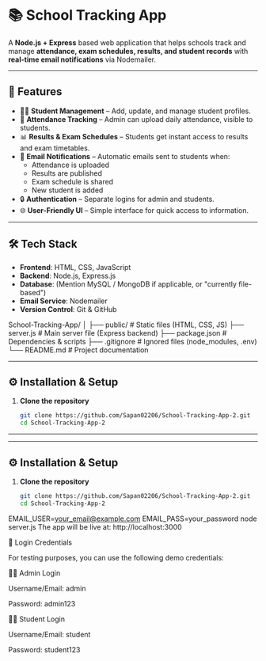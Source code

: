 # 📚 School Tracking App

A **Node.js + Express** based web application that helps schools track and manage **attendance, exam schedules, results, and student records** with **real-time email notifications** via Nodemailer.

---

## 🚀 Features

- 👨‍🎓 **Student Management** – Add, update, and manage student profiles.  
- 📝 **Attendance Tracking** – Admin can upload daily attendance, visible to students.  
- 📊 **Results & Exam Schedules** – Students get instant access to results and exam timetables.  
- 📧 **Email Notifications** – Automatic emails sent to students when:
  - Attendance is uploaded  
  - Results are published  
  - Exam schedule is shared  
  - New student is added  
- 🔒 **Authentication** – Separate logins for admin and students.  
- 🌐 **User-Friendly UI** – Simple interface for quick access to information.  

---

## 🛠️ Tech Stack

- **Frontend**: HTML, CSS, JavaScript  
- **Backend**: Node.js, Express.js  
- **Database**: (Mention MySQL / MongoDB if applicable, or "currently file-based")  
- **Email Service**: Nodemailer  
- **Version Control**: Git & GitHub  

School-Tracking-App/
│
├── public/ # Static files (HTML, CSS, JS)
├── server.js # Main server file (Express backend)
├── package.json # Dependencies & scripts
├── .gitignore # Ignored files (node_modules, .env)
└── README.md # Project documentation


---

## ⚙️ Installation & Setup

1. **Clone the repository**  
   ```bash
   git clone https://github.com/Sapan02206/School-Tracking-App-2.git
   cd School-Tracking-App-2
---


---

## ⚙️ Installation & Setup

1. **Clone the repository**  
   ```bash
   git clone https://github.com/Sapan02206/School-Tracking-App-2.git
   cd School-Tracking-App-2
EMAIL_USER=your_email@example.com
EMAIL_PASS=your_password
node server.js
The app will be live at: http://localhost:3000

🔑 Login Credentials

For testing purposes, you can use the following demo credentials:

👨‍💼 Admin Login

Username/Email: admin

Password: admin123

👨‍🎓 Student Login

Username/Email: student

Password: student123

